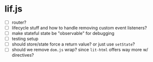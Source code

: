 # lif.js

- [ ] router?
- [ ] lifecycle stuff and how to handle removing custom event listeners?
- [ ] make stateful state be "observable" for debugging
- [ ] testing setup
- [ ] should store/state force a return value? or just use `setState`?
- [ ] should we remove `dom.js` wrap? since `lit-html` offers way more w/ directives?
